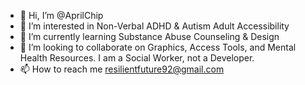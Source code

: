 - 👋 Hi, I’m @AprilChip
- 👀 I’m interested in Non-Verbal ADHD & Autism Adult Accessibility
- 🌱 I’m currently learning Substance Abuse Counseling & Design
- 💞️ I’m looking to collaborate on Graphics, Access Tools, and Mental Health Resources. I am a Social Worker, not a Developer.
- 📫 How to reach me resilientfuture92@gmail.com

<!---
AprilChip/AprilChip is a ✨ special ✨ repository because its `README.md` (this file) appears on your GitHub profile.
You can click the Preview link to take a look at your changes.
--->
